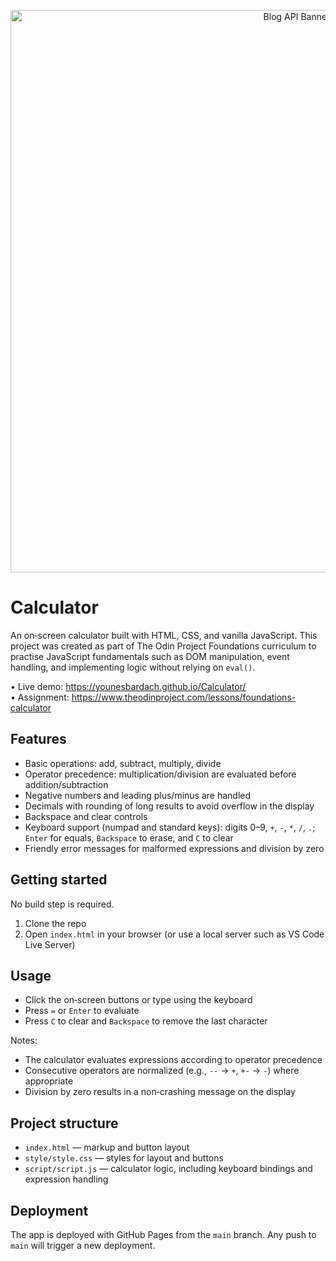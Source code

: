 <p align="center">
  <img src="https://i.postimg.cc/mDJ2zzQL/Chat-GPT-Image-Aug-13-2025-12-36-17-AM.png" alt="Blog API Banner" width="900" />
</p>

# Calculator

An on‑screen calculator built with HTML, CSS, and vanilla JavaScript. This
project was created as part of The Odin Project Foundations curriculum to
practise JavaScript fundamentals such as DOM manipulation, event handling, and
implementing logic without relying on `eval()`.

• Live demo: https://younesbardach.github.io/Calculator/  
• Assignment: https://www.theodinproject.com/lessons/foundations-calculator

## Features

- Basic operations: add, subtract, multiply, divide
- Operator precedence: multiplication/division are evaluated before
  addition/subtraction
- Negative numbers and leading plus/minus are handled
- Decimals with rounding of long results to avoid overflow in the display
- Backspace and clear controls
- Keyboard support (numpad and standard keys): digits 0–9, `+`, `-`, `*`, `/`,
  `.`; `Enter` for equals, `Backspace` to erase, and `C` to clear
- Friendly error messages for malformed expressions and division by zero

## Getting started

No build step is required.

1. Clone the repo
2. Open `index.html` in your browser (or use a local server such as VS Code Live
   Server)

## Usage

- Click the on‑screen buttons or type using the keyboard
- Press `=` or `Enter` to evaluate
- Press `C` to clear and `Backspace` to remove the last character

Notes:

- The calculator evaluates expressions according to operator precedence
- Consecutive operators are normalized (e.g., `--` -> `+`, `+-` -> `-`) where
  appropriate
- Division by zero results in a non‑crashing message on the display

## Project structure

- `index.html` — markup and button layout
- `style/style.css` — styles for layout and buttons
- `script/script.js` — calculator logic, including keyboard bindings and
  expression handling

## Deployment

The app is deployed with GitHub Pages from the `main` branch. Any push to `main`
will trigger a new deployment.
